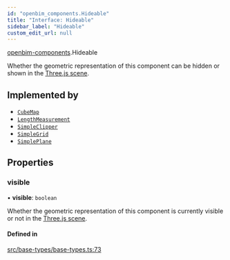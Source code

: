 ```yaml
---
id: "openbim_components.Hideable"
title: "Interface: Hideable"
sidebar_label: "Hideable"
custom_edit_url: null
---
```


[openbim-components](../modules/openbim_components.md).Hideable

Whether the geometric representation of this component can be
hidden or shown in the
[Three.js scene](https://threejs.org/docs/#api/en/scenes/Scene).

## Implemented by

- [`CubeMap`](../classes/openbim_components.CubeMap.md)
- [`LengthMeasurement`](../classes/openbim_components.LengthMeasurement.md)
- [`SimpleClipper`](../classes/openbim_components.SimpleClipper.md)
- [`SimpleGrid`](../classes/openbim_components.SimpleGrid.md)
- [`SimplePlane`](../classes/openbim_components.SimplePlane.md)

## Properties

### visible

• **visible**: `boolean`

Whether the geometric representation of this component is
currently visible or not in the
[Three.js scene](https://threejs.org/docs/#api/en/scenes/Scene).

#### Defined in

[src/base-types/base-types.ts:73](https://github.com/ifcjs/components/blob/e46138a/src/base-types/base-types.ts#L73)
